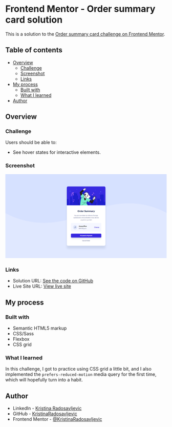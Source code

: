 # Frontend Mentor - Order summary card solution

This is a solution to the [Order summary card challenge on Frontend Mentor](https://www.frontendmentor.io/challenges/order-summary-component-QlPmajDUj).

## Table of contents

- [Overview](#overview)
  - [Challenge](#challenge)
  - [Screenshot](#screenshot)
  - [Links](#links)
- [My process](#my-process)
  - [Built with](#built-with)
  - [What I learned](#what-i-learned)
- [Author](#author)

## Overview

### Challenge

Users should be able to:

- See hover states for interactive elements.

### Screenshot

![Screenshot of the solution](./images/screenshot.png)

### Links

- Solution URL: [See the code on GitHub](https://github.com/KristinaRadosavljevic/order-summary-component)
- Live Site URL: [View live site](https://order-summary-component-five-black.vercel.app/)

## My process

### Built with

- Semantic HTML5 markup
- CSS/Sass
- Flexbox
- CSS grid

### What I learned

In this challenge, I got to practice using CSS grid a little bit, and I also implemented the `prefers-reduced-motion` media query for the first time, which will hopefully turn into a habit.

## Author

- LinkedIn - [Kristina Radosavljevic](https://www.linkedin.com/in/radosavljevic-kristina/)
- GitHub - [KristinaRadosavljevic](https://github.com/KristinaRadosavljevic)
- Frontend Mentor - [@KristinaRadosavljevic](https://www.frontendmentor.io/profile/KristinaRadosavljevic)
